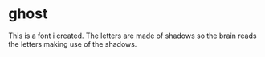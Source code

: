 # ghost
This is a font i created.
The letters are made of shadows so the brain reads the letters making use of the shadows.
